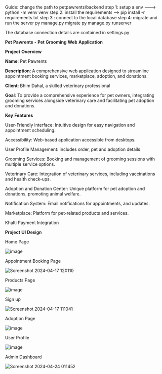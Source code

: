 Guide:
change the path to petpawrents/backend
step 1: setup a env ---> python -m venv venv
step 2: install the requirements --> pip install -r requirements.txt
step 3 : connect to the local database 
step 4: migrate and run the server 
py manage.py migrate
py manage.py runserver 

The database connection details are contained in settings.py 

****Pet**** ****Pawrents**** ****-**** ****Pet**** ****Grooming**** ****Web**** ****Application****


**Project** **Overview**




**Name**: Pet Pawrents


**Description**: A comprehensive web application designed to streamline appointment booking services, marketplace, adoption, and donations.


**Client**: Bhim Dahal, a skilled veterinary professional


**Goal**: To provide a comprehensive experience for pet owners, integrating grooming services alongside veterinary care and facilitating pet adoption and donations.






****Key**** ****Features****


User-Friendly Interface: Intuitive design for easy navigation and appointment scheduling.


Accessibility: Web-based application accessible from desktops.


User Profile Management: includes order, pet and adoption details


Grooming Services: Booking and management of grooming sessions with multiple service options.


Veterinary Care: Integration of veterinary services, including vaccinations and health check-ups.


Adoption and Donation Center: Unique platform for pet adoption and donations, promoting animal welfare.


Notification System: Email notifications for appointments, and updates.


Marketplace: Platform for pet-related products and services.


Khalti Payment Integration






****Project**** ****UI**** ****Design****

Home Page


![image](https://github.com/Shristi245/PetPawrents/assets/137707294/ff8a565a-e682-4b70-8e67-83cf21705435)


Appointment Booking Page


![Screenshot 2024-04-17 120110](https://github.com/Shristi245/PetPawrents/assets/137707294/b226557b-9a91-47be-99c4-f638e4eeaa85)


Products Page


![image](https://github.com/Shristi245/PetPawrents/assets/137707294/28ad5b3d-2803-48b9-9e44-5621a650d101)


Sign up


![Screenshot 2024-04-17 111041](https://github.com/Shristi245/PetPawrents/assets/137707294/fa3a47ee-b851-4039-be50-db585ab3c37f)



Adoption Page


![image](https://github.com/Shristi245/PetPawrents/assets/137707294/e7a5eb56-06ad-417e-b9d7-01868880d6a9)


User Profile


![image](https://github.com/Shristi245/PetPawrents/assets/137707294/aff66ad1-f4b3-49c1-bff1-4e488ee29f39)


Admin Dashboard 


![Screenshot 2024-04-24 011452](https://github.com/Shristi245/PetPawrents/assets/137707294/8df6c834-a62c-4020-92b8-2e4c574d173f)




